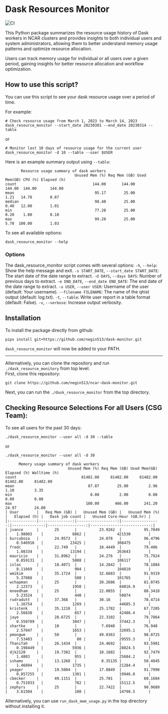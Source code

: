 # Dask Resources Monitor
![CI](https://img.shields.io/github/actions/workflow/status/negin513/ncar-dask-monitor/main.yml?label=CI&logo=GitHub&style=flat-square)


This Python package summarizes the resource usage history of Dask workers in NCAR clusters and provides insights to both individual users and system administrators, allowing them to better understand memory usage patterns and optimize resource allocation.

Users can track memory usage for individual or all users over a given period, gaining insights for better resource allocation and workflow optimization.


## How to use this script?

You can use this script to see your dask resource usage over a period of time.

For example:
```
# Check resource usage from March 1, 2023 to March 14, 2023
dask_resource_monitor --start_date 20230301 --end_date 20230314 --table
```

or
```
# Monitor last 10 days of resource usage for the current user
dask_resource_monitor -d 10 --table --user $USER
```


Here is an example summary output using `--table`: 

```
       Resource usage summary of dask workers                                              
                               Unused Mem (%) Req Mem (GB) Used Mem(GB) CPU (%) Elapsed (h)
count                                  144.00       144.00       144.00  144.00      144.00
mean                                    95.17        25.00         1.21   14.78        0.87
median                                  98.40        25.00         0.40   12.00        1.01
min                                     77.20        25.00         0.20    1.00        0.10
max                                     99.20        25.00         5.70  100.00        1.03

```



To see all available options:

```
dask_resource_monitor --help
```



### Options
The dask_resource_monitor script comes with several options:
`-h`, `--help`: Show the help message and exit.
`-s START_DATE`, `--start_date START_DATE`: The start date of the date range to extract.
`-d DAYS`, `--days DAYS`: Number of previous days to extract.
`-e END_DATE`, `--end_date END_DATE`: The end date of the date range to extract.
`-u USER`, `--user USER`: Username of the user (default: Your username).
`--filename FILENAME`: The name of the qhist output (default: log.txt).
`-t`, `--table`: Write user report in a table format (default: False).
`-v`, `--verbose`: Increase output verbosity.



## Installation

To install the package directly from github:
```
pipx install git+https://github.com/negin513/dask-monitor.git
```
`dask_resource_monitor` will now be added to your PATH. 

-----

Alternatively, you can clone the repository and run `./dask_resource_monitory` from top level.  
First, clone this repository:
```
git clone https://github.com/negin513/ncar-dask-monitor.git
```
Next, you can run the `./dask_resource_monitor` from the top directory.




## Checking Resource Selections For all Users (CSG Team): 

To see all users for the past 30 days:

```
./dask_resource_monitor --user all -d 30 --table
```
or
```
./dask_resource_monitor --user all -d 30
```

```
      Memory usage summary of dask workers                                                   
                            Unused Mem (%) Req Mem (GB) Used Mem(GB) Elapsed (h) Walltime (h)
count                             81482.00     81482.00     81482.00    81482.00     81482.00
mean                                 87.87        25.00         2.96        1.10         3.35
min                                   0.00         2.00         0.00        0.00         0.08
max                                 100.00       466.00       241.20       24.97        24.00
| User        |   Req Mem (GB) |   Unused Mem (GB) |   Unused Mem (%) |   Elapsed (h) |   Dask job count |   Unused Core-Hour (GB.hr) |
|:------------|---------------:|------------------:|-----------------:|--------------:|-----------------:|---------------------------:|
| jvance      |       25       |          23.9262  |          95.7049 |    1.98803    |             8862 |              421530        |
| burcuboza   |       24.9573  |          24.078   |          96.4796 |    0.546916   |            23425 |              308475        |
| fredc       |       22.749   |          18.4449  |          79.406  |    1.08334    |            13194 |              263643        |
| mauricio    |       31.8962  |          24.276   |          75.7924 |    0.859131   |             5088 |              106117        |
| islas       |       18.4071  |          14.2842  |          78.1084 |    8.11669    |              904 |              104810        |
| wmikim      |       35.1724  |          32.6683  |          91.9319 |    5.37088    |              580 |              101765        |
| wchapman    |       25       |          20.2686  |          81.0745 |    2.12573    |             1950 |               84016.9      |
| mneedham    |       25       |          22.0855  |          88.3418 |    5.23524    |              440 |               50874        |
| rudradutt   |       37.368   |          30.16    |          78.4714 |    1.16754    |             1269 |               44685.3      |
| kristenk    |       35.1218  |          25.1782  |          67.7205 |    2.56838    |              657 |               42486.4      |
| jaye        |       28.6725  |          22.3102  |          79.7864 |    0.550789   |             3047 |               37442.3      |
| shartke     |       10       |           7.6948  |          76.948  |    2.57047    |             1653 |               32695.1      |
| pmongwe     |       50       |          49.0363  |          98.0725 |    7.53403    |               80 |               29555.3      |
| fhanifah    |       26.1434  |          24.4692  |          93.5981 |    0.198449   |             5936 |               28824.5      |
| djk2120     |       19.7382  |          18.1682  |          92.7479 |    1.4803     |              955 |               25684.2      |
| sshams      |       13.1268  |           8.35135 |          50.4845 |    1.46894    |             1735 |               21284.4      |
| yeager      |       19.5004  |          17.8849  |          91.7998 |    0.857255   |             1301 |               19946.8      |
| cbecker     |       49.1151  |          25.701   |          60.1684 |    0.751933   |              782 |               15112.5      |
| zephyrs     |       25       |          22.7422  |          90.9689 |    3.61504    |              180 |               14798.5      |

```




Alternatively, you can use `run_dask_mem_usage.py` in the top directory without installing it. 

